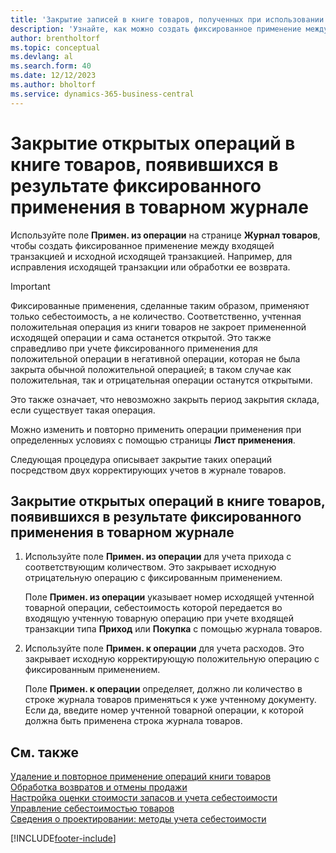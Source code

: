 ```yaml
---
title: 'Закрытие записей в книге товаров, полученных при использовании фиксированного применения'
description: 'Узнайте, как можно создать фиксированное применение между входящей транзакцией и исходной исходящей транзакцией в журнале товаров.'
author: brentholtorf
ms.topic: conceptual
ms.devlang: al
ms.search.form: 40
ms.date: 12/12/2023
ms.author: bholtorf
ms.service: dynamics-365-business-central
---
```

# Закрытие открытых операций в книге товаров, появившихся в результате фиксированного применения в товарном журнале

Используйте поле **Примен. из операции** на странице **Журнал товаров**, чтобы создать фиксированное применение между входящей транзакцией и исходной исходящей транзакцией. Например, для исправления исходящей транзакции или обработки ее возврата.  

> [!IMPORTANT]  
> Фиксированные применения, сделанные таким образом, применяют только себестоимость, а не количество. Соответственно, учтенная положительная операция из книги товаров не закроет примененной исходящей операции и сама останется открытой. Это также справедливо при учете фиксированного применения для положительной операции в негативной операции, которая не была закрыта обычной положительной операцией; в таком случае как положительная, так и отрицательная операции останутся открытыми.  
>
> Это также означает, что невозможно закрыть период закрытия склада, если существует такая операция.  

Можно изменить и повторно применить операции применения при определенных условиях с помощью страницы **Лист применения**.  

Следующая процедура описывает закрытие таких операций посредством двух корректирующих учетов в журнале товаров.  

## Закрытие открытых операций в книге товаров, появившихся в результате фиксированного применения в товарном журнале  

1. Используйте поле **Примен. из операции** для учета прихода с соответствующим количеством. Это закрывает исходную отрицательную операцию с фиксированным применением.  

    Поле **Примен. из операции** указывает номер исходящей учтенной товарной операции, себестоимость которой передается во входящую учтенную товарную операцию при учете входящей транзакции типа **Приход** или **Покупка** с помощью журнала товаров.  
2. Используйте поле **Примен. к операции** для учета расходов. Это закрывает исходную корректирующую положительную операцию с фиксированным применением.  

    Поле **Примен. к операции** определяет, должно ли количество в строке журнала товаров применяться к уже учтенному документу. Если да, введите номер учтенной товарной операции, к которой должна быть применена строка журнала товаров.

## См. также

[Удаление и повторное применение операций книги товаров](finance-how-to-remove-and-reapply-item-entries.md)  
[Обработка возвратов и отмены продажи](sales-how-process-sales-returns-cancellations.md)  
[Настройка оценки стоимости запасов и учета себестоимости](finance-set-up-inventory-valuation-and-costing.md)  
[Управление себестоимостью товаров](finance-manage-inventory-costs.md)  
[Сведения о проектировании: методы учета себестоимости](design-details-costing-methods.md)


[!INCLUDE[footer-include](includes/footer-banner.md)]